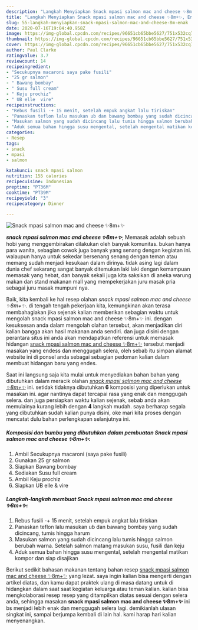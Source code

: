 ```yaml
---
description: "Langkah Menyiapkan Snack mpasi salmon mac and cheese ✨8m+✨, Enak"
title: "Langkah Menyiapkan Snack mpasi salmon mac and cheese ✨8m+✨, Enak"
slug: 55-langkah-menyiapkan-snack-mpasi-salmon-mac-and-cheese-8m-enak
date: 2020-07-16T19:04:40.958Z
image: https://img-global.cpcdn.com/recipes/96651cb65bbe5627/751x532cq70/snack-mpasi-salmon-mac-and-cheese-✨8m✨-foto-resep-utama.jpg
thumbnail: https://img-global.cpcdn.com/recipes/96651cb65bbe5627/751x532cq70/snack-mpasi-salmon-mac-and-cheese-✨8m✨-foto-resep-utama.jpg
cover: https://img-global.cpcdn.com/recipes/96651cb65bbe5627/751x532cq70/snack-mpasi-salmon-mac-and-cheese-✨8m✨-foto-resep-utama.jpg
author: Paul Clarke
ratingvalue: 3.7
reviewcount: 14
recipeingredient:
- "Secukupnya macaroni saya pake fusili"
- "25 gr salmon"
- " Bawang bombay"
- " Susu full cream"
- " Keju prochiz"
- " UB elle  vire"
recipeinstructions:
- "Rebus fusili -+ 15 menit, setelah empuk angkat lalu tiriskan"
- "Panaskan teflon lalu masukan ub dan bawang bombay yang sudah dicincang, tumis hingga harum"
- "Masukan salmon yang sudah dicincang lalu tumis hingga salmon berubah warna. Setelah salmon matang masukan susu, fusili dan keju"
- "Aduk semua bahan hingga susu mengental, setelah mengental matikan kompor dan siap disajikan"
categories:
- Resep
tags:
- snack
- mpasi
- salmon

katakunci: snack mpasi salmon 
nutrition: 155 calories
recipecuisine: Indonesian
preptime: "PT36M"
cooktime: "PT39M"
recipeyield: "3"
recipecategory: Dinner

---
```



![Snack mpasi salmon mac and cheese ✨8m+✨](https://img-global.cpcdn.com/recipes/96651cb65bbe5627/751x532cq70/snack-mpasi-salmon-mac-and-cheese-✨8m✨-foto-resep-utama.jpg)

<b><i>snack mpasi salmon mac and cheese ✨8m+✨</i></b>, Memasak adalah sebuah hobi yang menggembirakan dilakukan oleh banyak komunitas. bukan hanya para wanita, sebagian cowok juga banyak yang senang dengan kegiatan ini. walaupun hanya untuk sekedar bersenang senang dengan teman atau memang sudah menjadi kesukaan dalam dirinya. tidak asing lagi dalam dunia chef sekarang sangat banyak ditemukan laki laki dengan kemampuan memasak yang hebat, dan banyak sekali juga kita saksikan di aneka warung makan dan stand makanan mall yang mempekerjakan juru masak pria sebagai juru masak mumpuni nya.



Baik, kita kembali ke hal resep olahan <i>snack mpasi salmon mac and cheese ✨8m+✨</i>. di tengah tengah pekerjaan kita, kemungkinan akan terasa membahagiakan jika sejenak kalian memberikan sebagian waktu untuk mengolah snack mpasi salmon mac and cheese ✨8m+✨ ini. dengan kesuksesan anda dalam mengolah olahan tersebut, akan menjadikan diri kalian bangga akan hasil makanan anda sendiri. dan juga disini dengan perantara situs ini anda akan mendapatkan referensi untuk memasak hidangan <u>snack mpasi salmon mac and cheese ✨8m+✨</u> tersebut menjadi masakan yang endess dan menggugah selera, oleh sebab itu simpan alamat website ini di ponsel anda sebagai sebagian pedoman kalian dalam membuat hidangan baru yang endes.


Saat ini langsung saja kita mulai untuk menyediakan bahan bahan yang dibutuhkan dalam meracik olahan <u><i>snack mpasi salmon mac and cheese ✨8m+✨</i></u> ini. setidak tidaknya dibutuhkan <b>6</b> komposisi yang diperlukan untuk masakan ini. agar nantinya dapat tercapai rasa yang enak dan menggugah selera. dan juga persiapkan waktu kalian sejenak, sebab anda akan memulainya kurang lebih dengan <b>4</b> langkah mudah. saya berharap segala yang dibutuhkan sudah kalian punya disini, oke mari kita proses dengan mencatat dulu bahan perlengkapan selanjutnya ini.

<!--inarticleads1-->

##### Komposisi dan bumbu yang dibutuhkan dalam pembuatan Snack mpasi salmon mac and cheese ✨8m+✨:

1. Ambil Secukupnya macaroni (saya pake fusili)
1. Gunakan 25 gr salmon
1. Siapkan  Bawang bombay
1. Sediakan  Susu full cream
1. Ambil  Keju prochiz
1. Siapkan  UB elle &amp; vire




<!--inarticleads2-->

##### Langkah-langkah membuat Snack mpasi salmon mac and cheese ✨8m+✨:

1. Rebus fusili -+ 15 menit, setelah empuk angkat lalu tiriskan
1. Panaskan teflon lalu masukan ub dan bawang bombay yang sudah dicincang, tumis hingga harum
1. Masukan salmon yang sudah dicincang lalu tumis hingga salmon berubah warna. Setelah salmon matang masukan susu, fusili dan keju
1. Aduk semua bahan hingga susu mengental, setelah mengental matikan kompor dan siap disajikan




Berikut sedikit bahasan makanan tentang bahan resep <u>snack mpasi salmon mac and cheese ✨8m+✨</u> yang lezat. saya ingin kalian bisa mengerti dengan artikel diatas, dan kamu dapat praktek ulang di masa datang untuk di hidangkan dalam saat saat kegiatan keluarga atau teman kalian. kalian bisa mengkolaborasi resep resep yang ditampilkan diatas sesuai dengan selera anda, sehingga masakan <b>snack mpasi salmon mac and cheese ✨8m+✨</b> ini bs menjadi lebih enak dan menggugah selera lagi. demikianlah ulasan singkat ini, sampai berjumpa kembali di lain hal. kami harap hari kalian menyenangkan.
